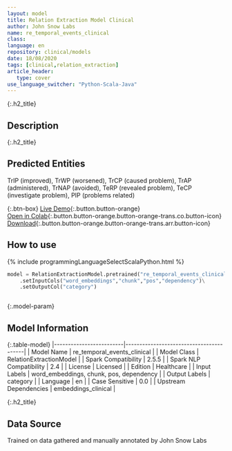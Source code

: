 ```yaml
---
layout: model
title: Relation Extraction Model Clinical
author: John Snow Labs
name: re_temporal_events_clinical
class: 
language: en
repository: clinical/models
date: 18/08/2020
tags: [clinical,relation_extraction]
article_header:
   type: cover
use_language_switcher: "Python-Scala-Java"
---
```


{:.h2_title}
## Description 


 {:.h2_title}
## Predicted Entities
TrIP (improved), TrWP (worsened), TrCP (caused problem), TrAP (administered), TrNAP (avoided), TeRP (revealed problem), TeCP (investigate problem), PIP (problems related) 

{:.btn-box}
[Live Demo](https://demo.johnsnowlabs.com/healthcare/RE_CLINICAL_EVENTS/){:.button.button-orange}<br/>[Open in Colab](https://colab.research.google.com/github/JohnSnowLabs/spark-nlp-workshop/blob/master/tutorials/Certification_Trainings/Healthcare/10.Clinical_Relation_Extraction.ipynb){:.button.button-orange.button-orange-trans.co.button-icon}<br/>[Download](https://s3.amazonaws.com/auxdata.johnsnowlabs.com/clinical/models/re_temporal_events_clinical_en_2.5.5_2.4_1597774124917.zip){:.button.button-orange.button-orange-trans.arr.button-icon}<br/>

## How to use 
<div class="tabs-box" markdown="1">

{% include programmingLanguageSelectScalaPython.html %}

```python
model = RelationExtractionModel.pretrained("re_temporal_events_clinical","en","clinical/models")\
	.setInputCols("word_embeddings","chunk","pos","dependency")\
	.setOutputCol("category")
```

```scala

```
</div>



{:.model-param}
## Model Information

{:.table-model}
|-------------------------|-----------------------------------------|
| Model Name              | re_temporal_events_clinical             |
| Model Class             | RelationExtractionModel                 |
| Spark Compatibility     | 2.5.5                                   |
| Spark NLP Compatibility | 2.4                                     |
| License                 | Licensed                                |
| Edition                 | Healthcare                              |
| Input Labels            | word_embeddings, chunk, pos, dependency |
| Output Labels           | category                                |
| Language                | en                                      |
| Case Sensitive          | 0.0                                     |
| Upstream Dependencies   | embeddings_clinical                     |




{:.h2_title}
## Data Source
Trained on data gathered and manually annotated by John Snow Labs

